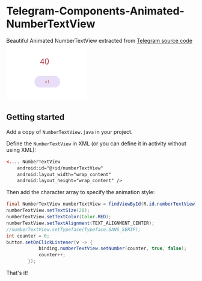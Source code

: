# Telegram-Components-Animated-NumberTextView
Beautiful Animated NumberTextView extracted from [Telegram source code](https://github.com/DrKLO/Telegram)
![](https://github.com/USisFounderOfISIS/Telegram-Components-Animated-NumberTextView/blob/main/Animation.gif)

Getting started
---------------
Add a copy of `NumberTextView.java` in your project.

Define the `NumberTextView` in XML (or you can define it in activity without using XML):

```xml
<.... NumberTextView
    android:id="@+id/numberTextView"
    android:layout_width="wrap_content"
    android:layout_height="wrap_content" />
```

Then add the character array to specify the animation style:

```java
final NumberTextView numberTextView = findViewById(R.id.numberTextView);
numberTextView.setTextSize(28);
numberTextView.setTextColor(Color.RED);
numberTextView.setTextAlignment(TEXT_ALIGNMENT_CENTER);
//numberTextView.setTypeface(Typeface.SANS_SERIF);
int counter = 0;
button.setOnClickListener(v -> {
            binding.numberTextView.setNumber(counter, true, false);
            counter++;
        });
```

That's it! 
